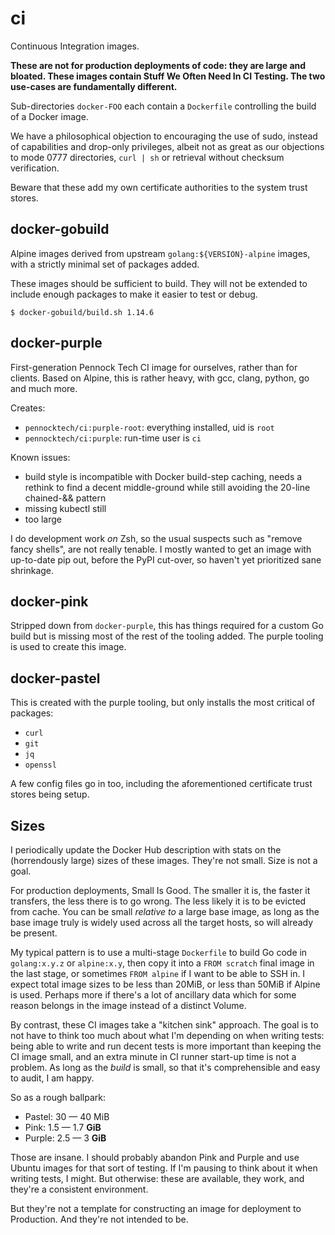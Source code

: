 ci
==

Continuous Integration images.

**These are not for production deployments of code:
they are large and bloated.
These images contain Stuff We Often Need In CI Testing.
The two use-cases are fundamentally different.**

Sub-directories `docker-FOO` each contain a `Dockerfile` controlling
the build of a Docker image.

We have a philosophical objection to encouraging the use of sudo, instead of
capabilities and drop-only privileges, albeit not as great as our objections
to mode 0777 directories, `curl | sh` or retrieval without checksum
verification.

Beware that these add my own certificate authorities to the system trust
stores.


docker-gobuild
--------------

Alpine images derived from upstream `golang:${VERSION}-alpine` images, with a
strictly minimal set of packages added.

These images should be sufficient to build.  They will not be extended to
include enough packages to make it easier to test or debug.

```console
$ docker-gobuild/build.sh 1.14.6
```


docker-purple
-------------

First-generation Pennock Tech CI image for ourselves, rather than for
clients.  Based on Alpine, this is rather heavy, with gcc, clang,
python, go and much more.

Creates:
 * `pennocktech/ci:purple-root`: everything installed, uid is `root`
 * `pennocktech/ci:purple`: run-time user is `ci`

Known issues:
 * build style is incompatible with Docker build-step caching, needs a rethink
   to find a decent middle-ground while still avoiding the 20-line chained-&&
   pattern
 * missing kubectl still
 * too large

I do development work _on_ Zsh, so the usual suspects such as "remove fancy
shells", are not really tenable.  I mostly wanted to get an image with
up-to-date pip out, before the PyPI cut-over, so haven't yet prioritized sane
shrinkage.


docker-pink
-----------

Stripped down from `docker-purple`, this has things required for a custom Go
build but is missing most of the rest of the tooling added.  The purple
tooling is used to create this image.


docker-pastel
-------------

This is created with the purple tooling, but only installs the most critical
of packages:

* `curl`
* `git`
* `jq`
* `openssl`

A few config files go in too, including the aforementioned certificate trust
stores being setup.


Sizes
-----

I periodically update the Docker Hub description with stats on the
(horrendously large) sizes of these images.
They're not small.  Size is not a goal.

For production deployments, Small Is Good.
The smaller it is, the faster it transfers, the less there is to go wrong.
The less likely it is to be evicted from cache.
You can be small _relative to_ a large base image, as long as the base image
truly is widely used across all the target hosts, so will already be present.

My typical pattern is to use a multi-stage `Dockerfile` to build Go code in
`golang:x.y.z` or `alpine:x.y`,
then copy it into a `FROM scratch` final image in the last stage,
or sometimes `FROM alpine` if I want to be able to SSH in.
I expect total image sizes to be less than 20MiB,
or less than 50MiB if Alpine is used.
Perhaps more if there's a lot of ancillary data which for some reason belongs
in the image instead of a distinct Volume.

By contrast, these CI images take a "kitchen sink" approach.  The goal is to
not have to think too much about what I'm depending on when writing tests:
being able to write and run decent tests is more important than keeping the CI
image small, and an extra minute in CI runner start-up time is not a problem.
As long as the _build_ is small, so that it's comprehensible and easy to
audit, I am happy.

So as a rough ballpark:
* Pastel: 30 — 40 MiB
* Pink: 1.5 — 1.7 **GiB**
* Purple: 2.5 — 3 **GiB**

Those are insane.  I should probably abandon Pink and Purple and use Ubuntu
images for that sort of testing.  If I'm pausing to think about it when
writing tests, I might.  But otherwise: these are available, they work, and
they're a consistent environment.

But they're not a template for constructing an image for deployment to
Production.  And they're not intended to be.
